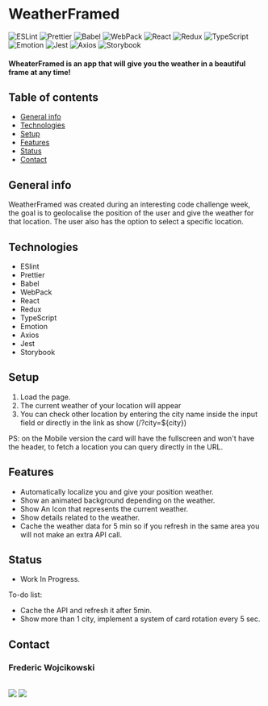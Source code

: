 # WeatherFramed


![ESLint](https://img.shields.io/badge/-ESLint-9f9f9f?style=plastic&logo=ESLint)
![Prettier](https://img.shields.io/badge/-Prettier-9f9f9f?style=plastic&logo=Prettier)
![Babel](https://img.shields.io/badge/-Babel-9f9f9f?style=plastic&logo=Babel)
![WebPack](https://img.shields.io/badge/-WebPack-9f9f9f?style=plastic&logo=WebPack)
![React](https://img.shields.io/badge/-React-9f9f9f?style=plastic&logo=React)
![Redux](https://img.shields.io/badge/-Redux-9f9f9f?style=plastic&logo=Redux)
![TypeScript](https://img.shields.io/badge/-TypeScript-9f9f9f?style=plastic&logo=TypeScript)
![Emotion](https://img.shields.io/badge/-Emotion-9f9f9f?style=plastic&logo=Emotion)
![Jest](https://img.shields.io/badge/-Jest-9f9f9f?style=plastic&logo=Jest)
![Axios](https://img.shields.io/badge/-Axios-9f9f9f?style=plastic&logo=Axios)
![Storybook](https://img.shields.io/badge/-Storybook-9f9f9f?style=plastic&logo=Storybook)


#### WheaterFramed is an app that will give you the weather in a beautiful frame at any time!

## Table of contents

- [General info](#general-info)
- [Technologies](#technologies)
- [Setup](#setup)
- [Features](#features)
- [Status](#status)
- [Contact](#contact)

## General info

WeatherFramed was created during an interesting code challenge week, the goal is to geolocalise the position of the user and give the weather for that location. The user also has the option to select a specific location.

## Technologies

- ESlint
- Prettier
- Babel
- WebPack
- React
- Redux
- TypeScript
- Emotion
- Axios
- Jest
- Storybook

## Setup

1. Load the page.
2. The current weather of your location will appear
3. You can check other location by entering the city name inside the input field or directly in the link as show (/?city=${city}) 

PS: on the Mobile version the card will have the fullscreen and won't have the header, to fetch a location you can query directly in the URL.

## Features

- Automatically localize you and give your position weather.
- Show an animated background depending on the weather.
- Show An Icon that represents the current weather.
- Show details related to the weather.
- Cache the weather data for 5 min so if you refresh in the same area you will not make an extra API call.

## Status

- Work In Progress.

To-do list:
- Cache the API and refresh it after 5min.
- Show more than 1 city, implement a system of card rotation every 5 sec.

## Contact

<h3>Frederic Wojcikowski</h3>
    <br>
    <a href="https://github.com/oFrederic"><img src="https://img.shields.io/badge/-Github-9f9f9f?style=flat-square&logo=Github"></a>
    <a href="https://linkedin.com/in/oFrederic"><img src="https://img.shields.io/badge/-Linkedin-9f9f9f?style=flat-square&logo=Linkedin"></a>

